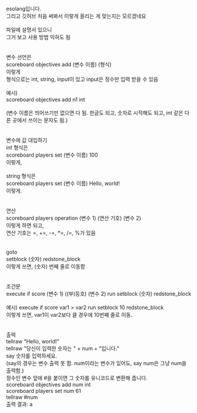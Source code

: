 esolang입니다.<br>
그리고 깃허브 처음 써봐서 이렇게 올리는 게 맞는지는 모르겠네요<br>
<br>
파일에 설명서 있으니<br>
그거 보고 사용 방법 익혀도 됨<br>
<br>
<br>
변수 선언은<br>
scoreboard objectives add (변수 이름) (형식)<br>
이렇게<br>
형식으로는 int, string, input이 있고 input은 정수만 입력 받을 수 있음<br>
<br>
예시)<br>
scoreboard objectives add n1 int<br>
<br>
(변수 이름은 띄어쓰기만 없으면 다 됨. 한글도 되고, 숫자로 시작해도 되고, int 같은 다른 곳에서 쓰이는 문자도 됨.)<br>
<br>
<br>
변수에 값 대입하기<br>
int 형식은<br>
scoreboard players set (변수 이름) 100<br>
이렇게,<br>
<br>
string 형식은<br>
scoreboard players set (변수 이름) Hello, world!<br>
이렇게.<br>
<br>
<br>
연산<br>
scoreboard players operation (변수 1) (연산 기호) (변수 2)<br>
이렇게 하면 되고,<br>
연산 기호는 =, +=, -=, *=, /=, %가 있음<br>
<br>
<br>
goto<br>
setblock (숫자) redstone_block<br>
이렇게 쓰면, (숫자) 번째 줄로 이동함<br>
<br>
<br>
조건문<br>
execute if score (변수 1) ((부)등호) (변수 2) run setblock (숫자) redstone_block<br>
<br>
예시) execute if score var1 > var2 run setblock 10 redstone_block<br>
이렇게 쓰면, var1이 var2보다 클 경우에 10번째 줄로 이동.<br>
<br>
<br>
출력<br>
tellraw "Hello, world!"<br>
tellraw "당신이 입력한 숫자는 " + num + "입니다."<br>
say 숫자를 입력하세요.<br>
(say의 경우는 변수 출력 못 함. num이라는 변수가 있어도, say num은 그냥 num을 출력함.)<br>
정수인 변수 앞에 #을 붙이면 그 숫자를 유니코드로 변환해 줍니다.<br>
scoreboard objectives add num int<br>
scoreboard players set num 61<br>
tellraw #num<br>
출력 결과: a<br>
<br><br><br>
